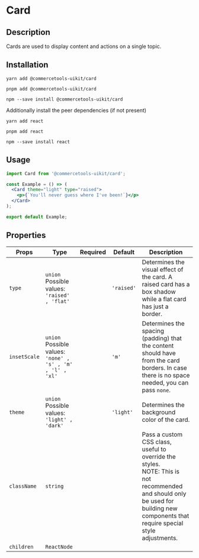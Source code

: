<!-- THIS IS AN AUTOGENERATED FILE. DO NOT EDIT THIS FILE DIRECTLY. -->
<!-- This file is created by the `pnpm generate-readme` script. -->

# Card

## Description

Cards are used to display content and actions on a single topic.

## Installation

```
yarn add @commercetools-uikit/card
```

```
pnpm add @commercetools-uikit/card
```

```
npm --save install @commercetools-uikit/card
```

Additionally install the peer dependencies (if not present)

```
yarn add react
```

```
pnpm add react
```

```
npm --save install react
```

## Usage

```jsx
import Card from '@commercetools-uikit/card';

const Example = () => (
  <Card theme="light" type="raised">
    <p>{`You'll never guess where I've been!`}</p>
  </Card>
);

export default Example;
```

## Properties

| Props        | Type                                                               | Required | Default    | Description                                                                                                                                                                                        |
| ------------ | ------------------------------------------------------------------ | :------: | ---------- | -------------------------------------------------------------------------------------------------------------------------------------------------------------------------------------------------- |
| `type`       | `union`<br/>Possible values:<br/>`'raised' , 'flat'`               |          | `'raised'` | Determines the visual effect of the card. A raised card has a box shadow while a flat card has just a border.                                                                                      |
| `insetScale` | `union`<br/>Possible values:<br/>`'none' , 's' , 'm' , 'l' , 'xl'` |          | `'m'`      | Determines the spacing (padding) that the content should have from the card borders. In case there is no space needed, you can pass `none`.                                                        |
| `theme`      | `union`<br/>Possible values:<br/>`'light' , 'dark'`                |          | `'light'`  | Determines the background color of the card.                                                                                                                                                       |
| `className`  | `string`                                                           |          |            | Pass a custom CSS class, useful to override the styles.&#xA;<br>&#xA;NOTE: This is not recommended and should only be used for building new components&#xA;that require special style adjustments. |
| `children`   | `ReactNode`                                                        |          |            |                                                                                                                                                                                                    |
